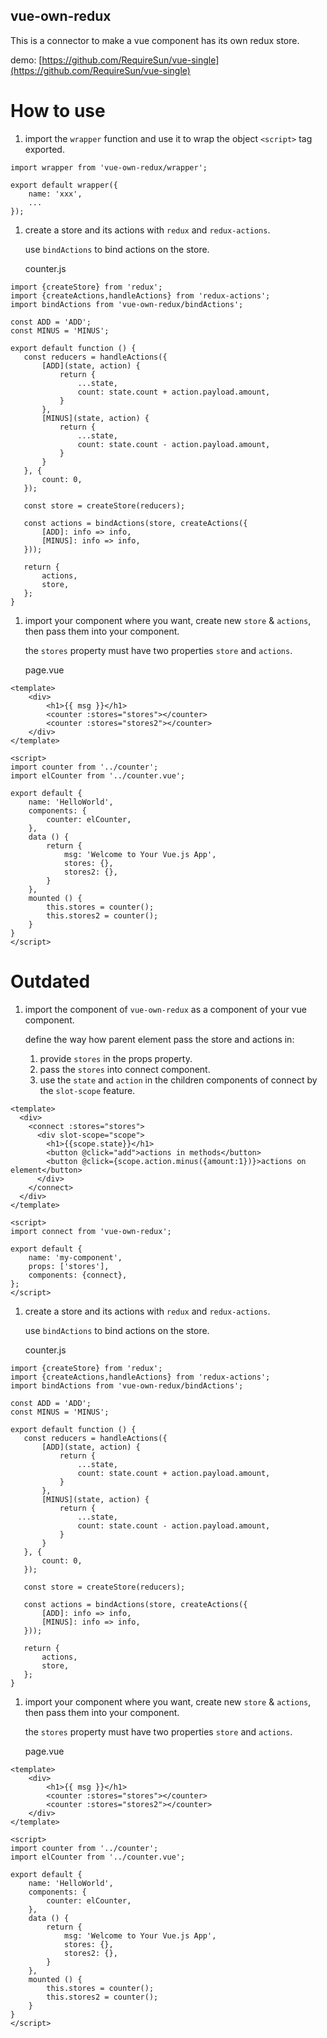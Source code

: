 vue-own-redux
-------------

This is a connector to make a vue component has its own redux store.

demo: [https://github.com/RequireSun/vue-single](https://github.com/RequireSun/vue-single)

# How to use

1. import the `wrapper` function and use it to wrap the object `<script>` tag exported.

```
import wrapper from 'vue-own-redux/wrapper';

export default wrapper({
    name: 'xxx',
    ...
});
```

1. create a store and its actions with `redux` and `redux-actions`.

   use `bindActions` to bind actions on the store.

   counter.js
   
```
import {createStore} from 'redux';
import {createActions,handleActions} from 'redux-actions';
import bindActions from 'vue-own-redux/bindActions';

const ADD = 'ADD';
const MINUS = 'MINUS';

export default function () {
   const reducers = handleActions({
       [ADD](state, action) {
           return {
               ...state,
               count: state.count + action.payload.amount,
           }
       },
       [MINUS](state, action) {
           return {
               ...state,
               count: state.count - action.payload.amount,
           }
       }
   }, {
       count: 0,
   });

   const store = createStore(reducers);

   const actions = bindActions(store, createActions({
       [ADD]: info => info,
       [MINUS]: info => info,
   }));

   return {
       actions,
       store,
   };
}
```

1. import your component where you want, create new `store` & `actions`, then pass them into your component.
   
   the `stores` property must have two properties `store` and `actions`.
   
   page.vue

```
<template>
    <div>
        <h1>{{ msg }}</h1>
        <counter :stores="stores"></counter>
        <counter :stores="stores2"></counter>
    </div>
</template>

<script>
import counter from '../counter';
import elCounter from '../counter.vue';

export default {
    name: 'HelloWorld',
    components: {
        counter: elCounter,
    },
    data () {
        return {
            msg: 'Welcome to Your Vue.js App',
            stores: {},
            stores2: {},
        }
    },
    mounted () {
        this.stores = counter();
        this.stores2 = counter();
    }
}
</script>
```


# Outdated

1. import the component of `vue-own-redux` as a component of your vue component.
   
   define the way how parent element pass the store and actions in:
   
   1. provide `stores` in the props property.
   1. pass the `stores` into connect component.
   1. use the `state` and `action` in the children components of connect by the `slot-scope` feature. 

```
<template>
  <div>
    <connect :stores="stores">
      <div slot-scope="scope">
        <h1>{{scope.state}}</h1>
        <button @click="add">actions in methods</button>
        <button @click={scope.action.minus({amount:1})}>actions on element</button>
      </div>
    </connect>
  </div>
</template>

<script>
import connect from 'vue-own-redux';

export default {
    name: 'my-component',
    props: ['stores'],
    components: {connect},
};
</script>
```

1. create a store and its actions with `redux` and `redux-actions`.

   use `bindActions` to bind actions on the store.

   counter.js
   
```
import {createStore} from 'redux';
import {createActions,handleActions} from 'redux-actions';
import bindActions from 'vue-own-redux/bindActions';

const ADD = 'ADD';
const MINUS = 'MINUS';

export default function () {
   const reducers = handleActions({
       [ADD](state, action) {
           return {
               ...state,
               count: state.count + action.payload.amount,
           }
       },
       [MINUS](state, action) {
           return {
               ...state,
               count: state.count - action.payload.amount,
           }
       }
   }, {
       count: 0,
   });

   const store = createStore(reducers);

   const actions = bindActions(store, createActions({
       [ADD]: info => info,
       [MINUS]: info => info,
   }));

   return {
       actions,
       store,
   };
}
```

1. import your component where you want, create new `store` & `actions`, then pass them into your component.
   
   the `stores` property must have two properties `store` and `actions`.
   
   page.vue

```
<template>
    <div>
        <h1>{{ msg }}</h1>
        <counter :stores="stores"></counter>
        <counter :stores="stores2"></counter>
    </div>
</template>

<script>
import counter from '../counter';
import elCounter from '../counter.vue';

export default {
    name: 'HelloWorld',
    components: {
        counter: elCounter,
    },
    data () {
        return {
            msg: 'Welcome to Your Vue.js App',
            stores: {},
            stores2: {},
        }
    },
    mounted () {
        this.stores = counter();
        this.stores2 = counter();
    }
}
</script>
```

